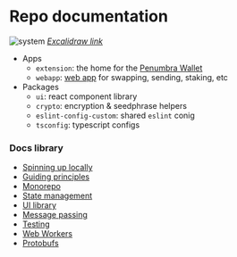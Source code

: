 # Repo documentation

![system](https://github.com/penumbra-zone/web/assets/16624263/15947819-a7f6-44c3-b9c2-15c044e40cd9)
[_Excalidraw link_](https://excalidraw.com/#json=ivuOCRMuRp0k692KpDgob,-dcgI8XBBL9S8zCwETsfTQ)

- Apps
  - `extension`: the home for the [Penumbra Wallet](https://chrome.google.com/webstore/detail/penumbra-wallet/lkpmkhpnhknhmibgnmmhdhgdilepfghe)
  - `webapp`: [web app](https://app.testnet.penumbra.zone/) for swapping, sending, staking, etc
- Packages
  - `ui`: react component library
  - `crypto`: encryption & seedphrase helpers
  - `eslint-config-custom`: shared `eslint` conig
  - `tsconfig`: typescript configs

### Docs library

- [Spinning up locally](spinning-up-locally.md)
- [Guiding principles](guiding-principles.md)
- [Monorepo](monorepo.md)
- [State management](state-management.md)
- [UI library](ui-library.md)
- [Message passing](message-passing.md)
- [Testing](testing.md)
- [Web Workers](web-workers.md)
- [Protobufs](protobufs.md)
